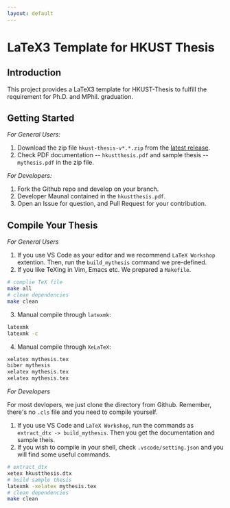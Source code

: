```yaml
---
layout: default
---
```


# LaTeX3 Template for HKUST Thesis

## Introduction 

This project provides a LaTeX3 template for HKUST-Thesis to fulfill the requirement for Ph.D. and MPhil. graduation.

## Getting Started

*For General Users:*

1. Download the zip file `hkust-thesis-v*.*.zip` from the [latest release](https://github.com/HKFoggyU/hkust-thesis/releases/latest/).
2. Check PDF documentation -- `hkustthesis.pdf` and sample thesis -- `mythesis.pdf` in the zip file.
   
*For Developers:*

1. Fork the Github repo and develop on your branch.
2. Developer Maunal contained in the `hkustthesis.pdf`.
3. Open an Issue for question, and Pull Request for your contribution.

## Compile Your Thesis

*For General Users*
1. If you use VS Code as your editor and we recommend `LaTeX Workshop` extention. Then, run the `build_mythesis` command we pre-defined.
2. If you like TeXing in Vim, Emacs etc. We prepared a `Makefile`.
```bash
# complie TeX file
make all
# clean dependencies
make clean
```
3. Manual compile through `latexmk`:
```bash
latexmk
latexmk -c
```
4. Manual compile through `XeLaTeX`:
```bash
xelatex mythesis.tex
biber mythesis
xelatex mythesis.tex
xelatex mythesis.tex
```

*For Developers*

For most devlopers, we just clone the directory from Github. Remember, there's 
no `.cls` file and you need to compile yourself.

1. If you use VS Code and `LaTeX Workshop`, run the commands as `extract_dtx -> build_mythesis`. Then you get the documentation and sample theis.
2. If you wish to compile in your shell, check `.vscode/setting.json` and you will find some useful commands.
```bash
# extract_dtx
xetex hkustthesis.dtx
# build sample thesis
latexmk -xelatex mythesis.tex
# clean dependencies
make clean
```
